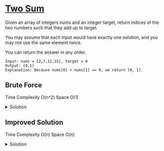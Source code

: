 # [Two Sum](https://leetcode.com/problems/two-sum/)

<p>
Given an array of integers nums and an integer target, return indices of the two numbers such that they add up to target.

You may assume that each input would have exactly one solution, and you may not use the same element twice.

You can return the answer in any order.
</p>

```
Input: nums = [2,7,11,15], target = 9
Output: [0,1]
Explanation: Because nums[0] + nums[1] == 9, we return [0, 1].
```
## Brute Force 
Time Complexity O(n^2) Space O(1)
<details><summary>Solution</summary>

<p>
  
```python
  class Solution:
    def twoSum(self, nums: List[int], target: int) -> List[int]:
        for i in range(len(nums)):
            for j in range(i+1,len(nums)):
                sum=nums[i]+nums[j]
                if sum==target:
                    return [i,j]
```
</p>
</details>

## Improved Solution 
Time Complexity O(n) Space O(n)
<details><summary>Solution</summary>

<p>
  
```python
  class Solution:
    def twoSum(self, nums: List[int], target: int) -> List[int]:
        di={}
        for i in range(len(nums)):
            sum=target-nums[i]
            if sum in di.keys():
                return [i,di[sum]]
            else:
                di[nums[i]]=i
```
</p>
</details>
